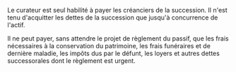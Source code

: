 Le curateur est seul habilité à payer les créanciers de la succession. Il n'est tenu d'acquitter les dettes de la succession que jusqu'à concurrence de l'actif.

Il ne peut payer, sans attendre le projet de règlement du passif, que les frais nécessaires à la conservation du patrimoine, les frais funéraires et de dernière maladie, les impôts dus par le défunt, les loyers et autres dettes successorales dont le règlement est urgent.
